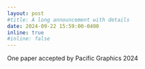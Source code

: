 ```yaml
---
layout: post
#title: A long announcement with details
date: 2024-09-22 15:59:00-0400
inline: true
#inline: false
---
```


One paper accepted by Pacific Graphics 2024
